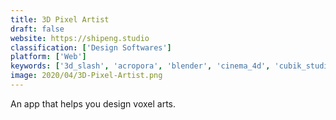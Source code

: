 ```yaml
---
title: 3D Pixel Artist
draft: false 
website: https://shipeng.studio
classification: ['Design Softwares']
platform: ['Web']
keywords: ['3d_slash', 'acropora', 'blender', 'cinema_4d', 'cubik_studio', 'curious_blocks', 'goxel', 'magicavoxel', 'marmoset_hexels_2', 'pixel_studio', 'project_vox', 'qubicle_voxel_editor', 'sculptris', 'slab.js', 'slab6', 'spritepile', 'spritestack', 'voxedit', 'voxel_builder', 'voxelshop', 'vue', 'world_machine', 'zbrush']
image: 2020/04/3D-Pixel-Artist.png
---
```

An app that helps you design voxel arts.